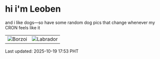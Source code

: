 # hi i'm Leoben

and i like dogs—so have some random dog pics that change whenever my CRON feels like it

|  |  |
|--------|----------|
| ![Borzoi](https://random-dog-vercel.vercel.app/api/random-borzoi?v=1760867592) | ![Labrador](https://random-dog-vercel.vercel.app/api/random-labrador?v=1760867592) |

Last updated: 2025-10-19 17:53 PHT
